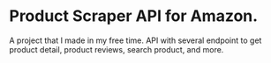 # Product Scraper API for Amazon.

A project that I made in my free time. API with several endpoint to get product detail, product reviews, search product, and more.
